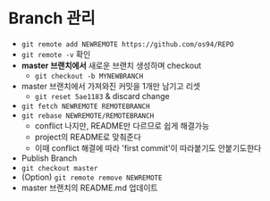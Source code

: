 # Branch 관리

- `git remote add NEWREMOTE https://github.com/os94/REPO`
- `git remote -v` 확인
- **master 브랜치에서** 새로운 브랜치 생성하며 checkout
	- `git checkout -b MYNEWBRANCH`
- master 브랜치에서 가져와진 커밋을 1개만 남기고 리셋
	- `git reset 5ae1183` & discard change
- `git fetch NEWREMOTE REMOTEBRANCH`
- `git rebase NEWREMOTE/REMOTEBRANCH`
	- conflict 나지만, README만 다르므로 쉽게 해결가능
	- project의 README로 맞춰준다
	- 이때 conflict 해결에 따라 'first commit'이 따라붙기도 안붙기도한다
- Publish Branch
- `git checkout master`
- (Option) `git remote remove NEWREMOTE`
- master 브랜치의 README.md 업데이트